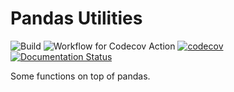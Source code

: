 # Pandas Utilities

![Build](https://github.com/proafxin/pandas-utils/actions/workflows/tox_build.yml/badge.svg)
![Workflow for Codecov Action](https://github.com/proafxin/pandas-utils/actions/workflows/codecov.yml/badge.svg)
[![codecov](https://codecov.io/gh/proafxin/pandas-utils/branch/develop/graph/badge.svg?token=AQA0IJY4N1)](https://codecov.io/gh/proafxin/pandas-utils)
[![Documentation Status](https://readthedocs.org/projects/pandas-utils/badge/?version=latest)](https://pandas-utils.readthedocs.io/en/latest/?badge=latest)

Some functions on top of pandas.
